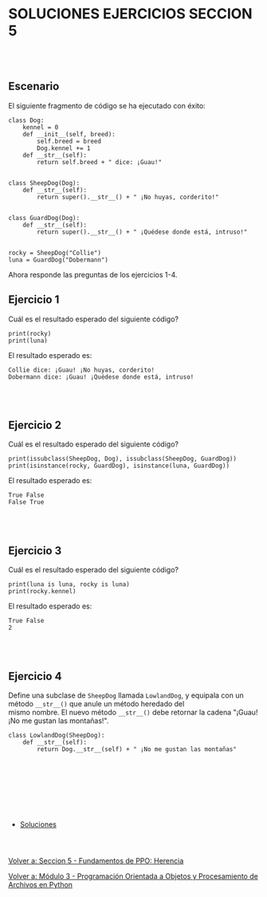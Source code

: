 # **SOLUCIONES EJERCICIOS SECCION 5**  
<br></br>  

## **Escenario**  
El siguiente fragmento de código se ha ejecutado con éxito:  
```
class Dog:
    kennel = 0
    def __init__(self, breed):
        self.breed = breed
        Dog.kennel += 1
    def __str__(self):
        return self.breed + " dice: ¡Guau!"


class SheepDog(Dog):
    def __str__(self):
        return super().__str__() + " ¡No huyas, corderito!"


class GuardDog(Dog):
    def __str__(self):
        return super().__str__() + " ¡Quédese donde está, intruso!"


rocky = SheepDog("Collie")
luna = GuardDog("Dobermann")
```  
Ahora responde las preguntas de los ejercicios 1-4.  

## **Ejercicio 1**  
Cuál es el resultado esperado del siguiente código?
```
print(rocky)
print(luna)
```  

El resultado esperado es:  
```
Collie dice: ¡Guau! ¡No huyas, corderito!
Dobermann dice: ¡Guau! ¡Quédese donde está, intruso!
```

<br></br>  

## **Ejercicio 2**  
Cuál es el resultado esperado del siguiente código?
```
print(issubclass(SheepDog, Dog), issubclass(SheepDog, GuardDog))
print(isinstance(rocky, GuardDog), isinstance(luna, GuardDog))
```

El resultado esperado es:  
```
True False
False True
```  

<br></br> 

## **Ejercicio 3**  
Cuál es el resultado esperado del siguiente código?
```
print(luna is luna, rocky is luna)
print(rocky.kennel)
```

El resultado esperado es:  
```
True False
2
```  

<br></br>  

## **Ejercicio 4**  
Define una subclase de ```SheepDog``` llamada ```LowlandDog```, y equipala con un método ```__str__()``` que anule un método heredado del  
mismo nombre. El nuevo método ```__str__()``` debe retornar la cadena "¡Guau! ¡No me gustan las montañas!".  

```
class LowlandDog(SheepDog):
	def __str__(self):
		return Dog.__str__(self) + " ¡No me gustan las montañas"
```

<br></br>  
#  
<br></br>

- [Soluciones](Sec5-ejsol.md)
<br></br>
#  

[Volver a: Seccion 5 - Fundamentos de PPO: Herencia](_Seccion5.md)  

[Volver a: Módulo 3 - Programación Orientada a Objetos y Procesamiento de Archivos en Python](../README.md)